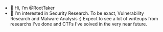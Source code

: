 - 👋 Hi, I’m @RootTaker
- 👀 I’m interested in Security Research. To be exact, Vulnerability Research and Malware Analysis :)
Expect to see a lot of writeups from researchs I've done and CTFs I've solved in the very near future.


<!---
RootTaker/RootTaker is a ✨ special ✨ repository because its `README.md` (this file) appears on your GitHub profile.
You can click the Preview link to take a look at your changes.
--->
